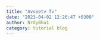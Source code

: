 ```yaml
---
title: "Avseetv Tv"
date: "2023-04-02 12:26:47 +0300"
author: NrdyBhu1
category: tutorial blog
---
```

